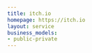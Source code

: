 ```yaml
---
title: itch.io
homepage: https://itch.io
layout: service
business_models:
- public-private
---
```


<!-- TODO -->
